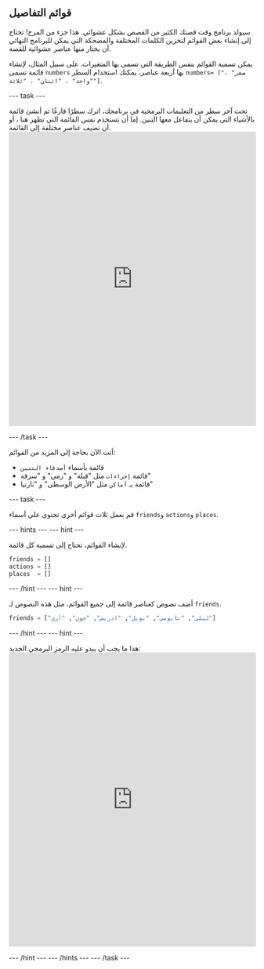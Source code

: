 ## قوائم التفاصيل

سيولد برنامج وقت قصتك الكثير من القصص بشكل عشوائي. هذا جزء من المرح! تحتاج إلى إنشاء بعض القوائم لتخزين الكلمات المختلفة والمضحكة التي يمكن للبرنامج النهائي أن يختار منها عناصر عشوائية للقصة.

يمكن تسمية القوائم بنفس الطريقة التي تسمى بها المتغيرات. على سبيل المثال، لإنشاء قائمة تسمى `numbers` بها أربعة عناصر، يمكنك استخدام السطر `numbers= ["صفر" ، "واحد" ، "اثنان" ، "ثلاثة"]`.

\--- task \---

تحت آخر سطر من التعليمات البرمجية في برنامجك، اترك سطرًا فارغًا ثم أنشئ قائمة بالأشياء التي يمكن أن يتفاعل معها التنين. إما أن تستخدم نفس القائمة التي تظهر هنا ، أو أن تضيف عناصر مختلفة إلى القائمة. <iframe src="https://trinket.io/embed/python/234f6ed347" width="100%" height="600" frameborder="0" marginwidth="0" marginheight="0" allowfullscreen mark="crwd-mark"></iframe> 

\--- /task \---

أنت الآن بحاجة إلى المزيد من القوائم:

- قائمة بأسماء `أصدقاء التنين`
- قائمة `إجراءات` مثل "قبلة" و "رمي" و "سرقة"
- قائمة بـ `أماكن` مثل "الأرض الوسطى" و "نارنيا"

\--- task \---

قم بعمل ثلاث قوائم أخرى تحتوي على أسماء ` friends `و ` actions `و ` places `.

\--- hints \--- \--- hint \---

لإنشاء القوائم، تحتاج إلى تسمية كل قائمة.

```python
friends = []
actions = []
places  = []
```

\--- /hint \--- \--- hint \---

أضف نصوص كعناصر قائمة إلى جميع القوائم، مثل هذه النصوص لـ ` friends `.

```python
friends = ["ليلى", "نايومي", "نويل", "ادريس", "جون", "آري"]
```

\--- /hint \--- \--- hint \---

هذا ما يجب أن يبدو عليه الرمز البرمجي الجديد: <iframe src="https://trinket.io/embed/python/5e264dd3e2" width="100%" height="600" frameborder="0" marginwidth="0" marginheight="0" allowfullscreen mark="crwd-mark"></iframe> 

\--- /hint \--- \--- /hints \--- \--- /task \---